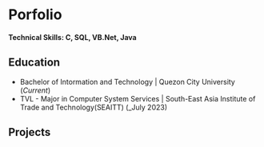 # Porfolio

#### Technical Skills: C, SQL, VB.Net, Java

## Education
- Bachelor of Intormation and Technology | Quezon City University (_Current_)								       		
- TVL - Major in Computer System Services
	| South-East Asia Institute of Trade and Technology(SEAITT) (_July 2023)	 			        		

## Projects
